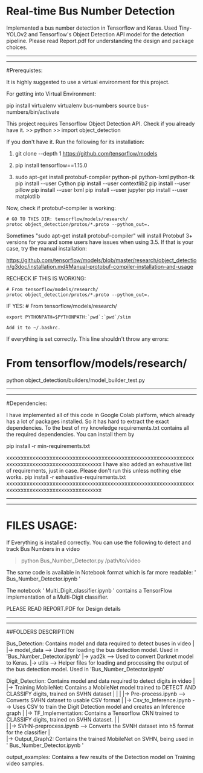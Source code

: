                                      
                                                          


# Real-time Bus Number Detection

Implemented a bus number detection in Tensorflow and Keras. Used Tiny-YOLOv2 and Tensorflow's Object Detection API model for the detection pipeline. Please read Report.pdf for understanding the design and package choices.

----------------------------------------------------------------------------------------------------------------------------------
----------------------------------------------------------------------------------------------------------------------------------

#Prerequistes:

It is highly suggested to use a virtual environment for this project.

For getting into Virtual Environment:

pip install virtualenv
virtualenv bus-numbers
source bus-numbers/bin/activate


This project requires Tensorflow Object Detection API. Check if you already have it.
	>> python
	>> import object_detection

If you don't have it. Run the following for its installation:

1. 
	git clone --depth 1 https://github.com/tensorflow/models

2.
	pip install tensorflow==1.15.0
3.
	sudo apt-get install protobuf-compiler python-pil python-lxml python-tk
	pip install --user Cython
	pip install --user contextlib2
	pip install --user pillow
	pip install --user lxml
	pip install --user jupyter
	pip install --user matplotlib

Now, check if protobuf-compiler is working:

	
	# GO TO THIS DIR: tensorflow/models/research/
	protoc object_detection/protos/*.proto --python_out=.


Sometimes "sudo apt-get install protobuf-compiler" will install Protobuf 3+ versions for you and some users have issues when using 3.5. If that is your case, try the manual installation:

https://github.com/tensorflow/models/blob/master/research/object_detection/g3doc/installation.md#Manual-protobuf-compiler-installation-and-usage


RECHECK IF THIS IS WORKING:

	# From tensorflow/models/research/
	protoc object_detection/protos/*.proto --python_out=.

IF YES:
	# From tensorflow/models/research/

	export PYTHONPATH=$PYTHONPATH:`pwd`:`pwd`/slim

	Add it to ~/.bashrc.


If everything is set correctly. This line shouldn't throw any errors:

# From tensorflow/models/research/

python object_detection/builders/model_builder_test.py


----------------------------------------------------------------------------------------------------------------------------------
----------------------------------------------------------------------------------------------------------------------------------

#Dependencies:

I have implemented all of this code in Google Colab platform, which already has a lot of packages installed. So it has hard to extract the exact dependencies.
To the best of my knowledge requirements.txt contains all the required dependencies. 
You can install them by

pip install -r min-requirements.txt

xxxxxxxxxxxxxxxxxxxxxxxxxxxxxxxxxxxxxxxxxxxxxxxxxxxxxxxxxxxxxxxxxxxxxxxxxxxxxxxxxxxxxxxxxxxxxxxxxx
I have also added an exhaustive list of requirements, just in case. Please don't run this unless nothing else works. 
pip install -r exhaustive-requirements.txt
xxxxxxxxxxxxxxxxxxxxxxxxxxxxxxxxxxxxxxxxxxxxxxxxxxxxxxxxxxxxxxxxxxxxxxxxxxxxxxxxxxxxxxxxxxxxxxxxxx

----------------------------------------------------------------------------------------------------------------------------------
----------------------------------------------------------------------------------------------------------------------------------

# FILES USAGE:

If Everything is installed correctly. You can use the following to detect and track Bus Numbers in a video

> python Bus_Number_Detector.py /path/to/video

The same code is available in Notebook format which is far more readable: ' Bus_Number_Detector.ipynb '

The notebook ' Multi_Digit_classifier.ipynb ' contains a TensorFlow implementation of a Multi-Digit classifier.


PLEASE READ REPORT.PDF for Design details

----------------------------------------------------------------------------------------------------------------------------------
----------------------------------------------------------------------------------------------------------------------------------


##FOLDERS DESCRIPTION

Bus_Detection: Contains model and data required to detect buses in video
|	
|->	model_data --> Used for loading the bus detection model. Used in 'Bus_Number_Detector.ipynb'
|->	yad2k 	   --> Used to convert Darknet model to Keras. 
|->	utils      --> Helper files for loading and processing the output of the bus detection model. Used in 'Bus_Number_Detector.ipynb'



Digit_Detection: Contains model and data required to detect digits in video
 |
 |-> Training MobileNet:  Contains a MobileNet model trained to DETECT AND CLASSIFY digits, trained on SVHN dataset
 |		|
 |		|->	Pre-process.ipynb 		--> Converts SVHN dataset to usable CSV format
 |		|->	Csv_to_Inference.ipynb  --> Uses CSV to train the Digit Detection model and creates an Inference graph
 |
 |-> TF_Implementation:	Contains a Tensorflow CNN trained to CLASSIFY digits, trained on SVHN dataset.
 |		|	
 |		|->	SVHN-preprocess.ipynb	--> Converts the SVNH dataset into h5 format for the classifier
 |		
 |-> Output_Graph2: 
			Contains the trained MobileNet on SVHN, being used in  ' Bus_Number_Detector.ipynb '

output_examples: Contains a few results of the Detection model on Training video samples.


